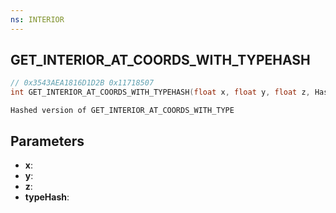 ```yaml
---
ns: INTERIOR
---
```

## GET_INTERIOR_AT_COORDS_WITH_TYPEHASH

```c
// 0x3543AEA1816D1D2B 0x11718507
int GET_INTERIOR_AT_COORDS_WITH_TYPEHASH(float x, float y, float z, Hash typeHash);
```

```
Hashed version of GET_INTERIOR_AT_COORDS_WITH_TYPE
```

## Parameters
* **x**:
* **y**:
* **z**:
* **typeHash**:
